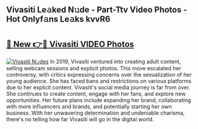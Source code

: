 ## Vivasiti Le𝚊ked N𝚞de - Part-Ttv Video Photos - Hot Onlyf𝚊ns Le𝚊ks kvvR6

# <h2><a href="http://ab45788.deff.icu/?id=Vivasiti">🔗 New 👉🔴 Vivasiti VIDEO Photos</a></h2>

[![Vivasiti N𝚞des](https://i.imgur.com/rIISA9y.gif)](http://ab45788.deff.icu/?id=Vivasiti)
In 2019, Vivasiti ventured into creating adult content, selling webcam sessions and explicit photos. This move escalated her controversy, with critics expressing concerns over the sexualization of her young audience. She has faced bans and restrictions on various platforms due to her explicit content. Vivasiti's social media journey is far from over. She continues to create content, engage with her fans, and explore new opportunities. Her future plans include expanding her brand, collaborating with more influencers and brands, and potentially starting her own business. With her unwavering determination and undeniable charisma, there's no telling how far Vivasiti will go in the digital world.
